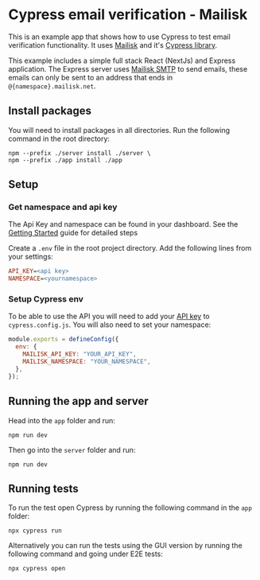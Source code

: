 # Cypress email verification - Mailisk

This is an example app that shows how to use Cypress to test email verification functionality. It uses [Mailisk](https://mailisk.com) and it's [Cypress library](https://github.com/mailisk-app/cypress-mailisk).

This example includes a simple full stack React (NextJs) and Express application. The Express server uses [Mailisk SMTP](https://mailisk.com/blog/blog/smtp-now-available) to send emails, these emails can only be sent to an address that ends in `@{namespace}.mailisk.net`.

## Install packages

You will need to install packages in all directories. Run the following command in the root directory:

```shell
npm --prefix ./server install ./server \
npm --prefix ./app install ./app
```

## Setup

### Get namespace and api key

The Api Key and namespace can be found in your dashboard. See the [Getting Started](https://docs.mailisk.com) guide for detailed steps

Create a `.env` file in the root project directory. Add the following lines from your settings:

```ini
API_KEY=<api key>
NAMESPACE=<yournamespace>
```

### Setup Cypress env

To be able to use the API you will need to add your [API key](http://docs.mailisk.com/#getting-your-api-key) to `cypress.config.js`. You will also need to set your namespace:

```js
module.exports = defineConfig({
  env: {
    MAILISK_API_KEY: "YOUR_API_KEY",
    MAILISK_NAMESPACE: "YOUR_NAMESPACE",
  },
});
```

## Running the app and server

Head into the `app` folder and run:

```shell
npm run dev
```

Then go into the `server` folder and run:

```shell
npm run dev
```

## Running tests

To run the test open Cypress by running the following command in the `app` folder:

```shell
npx cypress run
```

Alternatively you can run the tests using the GUI version by running the following command and going under E2E tests:

```shell
npx cypress open
```
